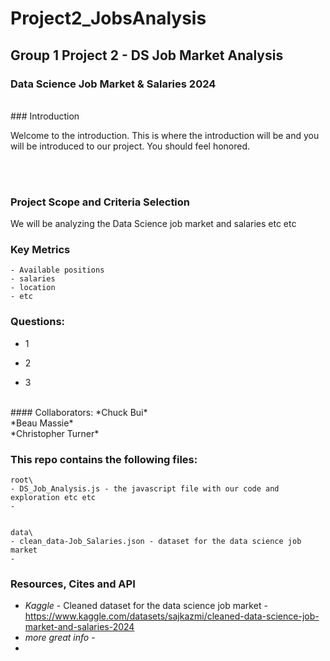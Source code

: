 # Project2_JobsAnalysis
## Group 1 Project 2 - DS Job Market Analysis

### Data Science Job Market & Salaries 2024

<br>
### Introduction

Welcome to the introduction. This is where the introduction will be and you will be introduced to our project. You should feel honored.

<br><br>
### Project Scope and Criteria Selection
We will be analyzing the Data Science job market and salaries etc etc

### Key Metrics
    - Available positions
    - salaries
    - location
    - etc

### Questions:
- 1
  
- 2
      
- 3

<br>
#### Collaborators:
*Chuck Bui*<br>
*Beau Massie*<br>
*Christopher Turner*<br>
  



### This repo contains the following files:
    root\
    - DS_Job_Analysis.js - the javascript file with our code and exploration etc etc
    -

    
    data\
    - clean_data-Job_Salaries.json - dataset for the data science job market
    - 


### Resources, Cites and API
- *Kaggle* - Cleaned dataset for the data science job market - https://www.kaggle.com/datasets/sajkazmi/cleaned-data-science-job-market-and-salaries-2024
- *more great info* - 
- 
